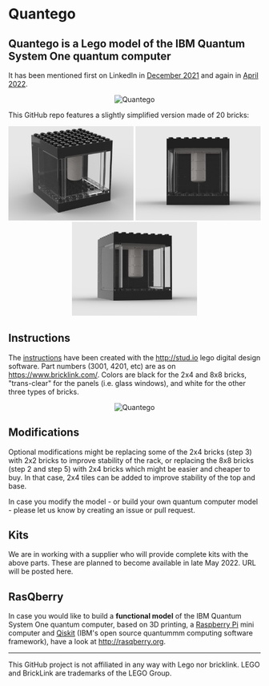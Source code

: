 # Quantego

## Quantego is a Lego model of the IBM Quantum System One quantum computer

It has been mentioned first on LinkedIn in [December 2021](https://www.linkedin.com/feed/update/urn:li:activity:6875070856679231488/) and again in [April 2022](https://www.linkedin.com/feed/update/urn:li:activity:6920362102687723520/).

<p align="center">
  <img src="1_20220414_121449.jpg" alt="Quantego" width="300"/>
</p>

This GitHub repo features a slightly simplified version made of 20 bricks:

<p align="center">
  <img src="LEGO-Quantego-v04b.png" alt="Quantego" width="250"/>
  <img src="LEGO-Quantego-v04b_2.png" alt="Quantego" width="250"/>
  <img src="LEGO-Quantego-v04b_3.png" alt="Quantego" width="250"/>
</p>

## Instructions

The [instructions](lego-quantego-v04b.pdf) have been created with the http://stud.io lego digital design software. Part numbers (3001, 4201, etc) are as on https://www.bricklink.com/. Colors are black for the 2x4 and 8x8 bricks, "trans-clear" for the panels (i.e. glass windows), and white for the other three types of bricks. 

<p align="center">
  <img src="lego-quantego-v04b-parts.png" alt="Quantego" width="450"/>
</p>

## Modifications

Optional modifications might be replacing some of the 2x4 bricks (step 3) with 2x2 bricks to improve stability of the rack, or replacing the 8x8 bricks (step 2 and step 5) with 2x4 bricks which might be easier and cheaper to buy. In that case, 2x4 tiles can be added to improve stability of the top and base.

In case you modify the model - or build your own quantum computer model - please let us know by creating an issue or pull request.

## Kits

We are in working with a supplier who will provide complete kits with the above parts. These are planned to become available in late May 2022. URL will be posted here.

## RasQberry

In case you would like to build a **functional model** of the IBM Quantum System One quantum computer, based on 3D printing, a [Raspberry Pi](https://www.raspberrypi.org) mini computer and [Qiskit](http://qiskit.org) (IBM's open source quantummm computing software framework), have a look at http://rasqberry.org.

---
This GitHub project is not affiliated in any way with Lego nor bricklink. 
LEGO and BrickLink are trademarks of the LEGO Group.

